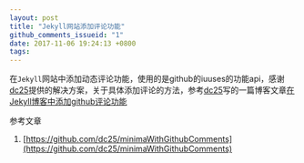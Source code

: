 ```yaml
---
layout: post
title: "Jekyll网站添加评论功能"
github_comments_issueid: "1"
date: 2017-11-06 19:24:13 +0800
tags:
---
```


在`Jekyll`网站中添加动态评论功能，使用的是github的iuuses的功能api，感谢[dc25](https://github.com/dc25)提供的解决方案，关于具体添加评论的方法，参考[dc25](https://github.com/dc25)写的一篇博客文章[在Jekyll博客中添加github评论功能](https://dc25.github.io/myBlog/2017/06/24/using-github-comments-in-a-jekyll-blog.html)

参考文章
1. [https://github.com/dc25/minimaWithGithubComments](https://github.com/dc25/minimaWithGithubComments)
